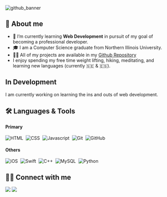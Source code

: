 ![github_banner](https://github.com/k-stannard/k-stannard/assets/21287326/afd5ddfb-a099-4be8-94b5-fb0195c2fe4f)

## 📖 About me


* 🌱 I’m currently learning **Web Development** in pursuit of my goal of becoming a professional developer.
* 🎓 I am a Computer Science graduate from Northern Illinois University.  
* 👨‍💻 All of my projects are available in my [Github Repository](https://github.com/k-stannard?tab=repositories)  
* I enjoy spending my free time weight lifting, hiking, meditating, and learning new languages (currently 🇸🇪 & 🇪🇸).

## In Development

I am currently working on learning the ins and outs of web development.

## 🛠 Languages & Tools
#### Primary 
![HTML](https://img.shields.io/badge/-HTML-05122A?style=flat&logo=HTML5)&nbsp;
![CSS](https://img.shields.io/badge/-CSS-05122A?style=flat&logo=CSS3&logoColor=1572B6)&nbsp;
![Javascript](https://shields.io/badge/JavaScript-05122A?logo=JavaScript&logoColor=1572B6)&nbsp;
![Git](https://img.shields.io/badge/-Git-05122A?style=flat&logo=git)&nbsp;
![GitHub](https://img.shields.io/badge/-GitHub-05122A?style=flat&logo=github)&nbsp;

#### Others
![iOS](https://img.shields.io/badge/-iOS-05122A?style=flat&logo=apple)&nbsp;
![Swift](https://img.shields.io/badge/-Swift-05122A?style=flat&logo=swift)&nbsp;
![C++](https://img.shields.io/badge/-C++-05122A?style=flat&logo=C%2B%2B&logoColor=00599C)&nbsp;
![MySQL](https://img.shields.io/badge/-MySQL-05122A?style=flat&logo=mysql)&nbsp;
![Python](https://img.shields.io/badge/-Python-05122A?style=flat&logo=python)&nbsp;



## 🤝🏻 Connect with me

<p align="left">
<a href="https://linkedin.com/in/kotystannard"><img src="https://img.shields.io/badge/-Koty%20Stannard-0077B5?style=flat&logo=Linkedin&logoColor=white"/></a>
<a href="mailto:k.stannard@live.com"><img src="https://img.shields.io/badge/-k.stannard@live.com-D14836?style=flat&logo=Mail.Ru&logoColor=white"/></a>
</p>


